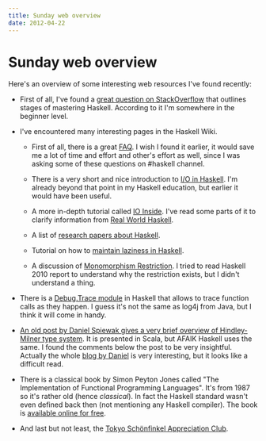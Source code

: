 ```yaml
---
title: Sunday web overview
date: 2012-04-22
---
```


Sunday web overview
===================

Here's an overview of some interesting web resources I've found recently:

  * First of all, I've found a [great question on
    StackOverflow](http://stackoverflow.com/questions/1012573/how-to-learn-haskell)
    that outlines stages of mastering Haskell. According to it I'm somewhere in
    the beginner level.

  * I've encountered many interesting pages in the Haskell Wiki.

    - First of all, there is a great [FAQ](http://www.haskell.org/haskellwiki/FAQ).
      I wish I found it earlier, it would save me a lot of time and effort and
      other's effort as well, since I was asking some of these questions on
      #haskell channel.

    - There is a very short and nice introduction to [I/O in
      Haskell](http://www.haskell.org/haskellwiki/Introduction_to_IO).  I'm
      already beyond that point in my Haskell education, but earlier it would
      have been useful.

    - A more in-depth tutorial called [IO Inside](http://www.haskell.org/haskellwiki/IO_inside).
      I've read some parts of it to clarify information from [Real World
      Haskell](http://book.realworldhaskell.org/read).

    - A list of [research papers about Haskell](http://www.haskell.org/haskellwiki/Research_papers).

    - Tutorial on how to [maintain laziness in Haskell](http://www.haskell.org/haskellwiki/Maintaining_laziness).

    - A discussion of [Monomorphism Restriction](http://www.haskell.org/haskellwiki/Monomorphism_Restriction).
      I tried to read Haskell 2010 report to understand why the restriction
      exists, but I didn't understand a thing.

  * There is a [Debug.Trace module](http://www.haskell.org/ghc/docs/latest/html/libraries/base/Debug-Trace.html)
    in Haskell that allows to trace function calls as they happen. I guess it's
    not the same as log4j from Java, but I think it will come in handy.

  * [An old post by Daniel Spiewak gives a very brief overview of Hindley-Milner
    type system](http://www.codecommit.com/blog/scala/what-is-hindley-milner-and-why-is-it-cool).
    It is presented in Scala, but AFAIK Haskell uses the same. I found the
    comments below the post to be very insightful. Actually the whole [blog by
    Daniel](http://www.codecommit.com/blog/) is very interesting, but it looks
    like a difficult read.

  * There is a classical book by Simon Peyton Jones called "The Implementation
    of Functional Programming Languages". It's from 1987 so it's rather old
    (hence _classical_). In fact the Haskell standard wasn't even defined back
    then (not mentioning any Haskell compiler). The book is [available online
    for free](http://research.microsoft.com/en-us/um/people/simonpj/papers/slpj-book-1987/index.htm).

  * And last but not least, the [Tokyo Schönfinkel Appreciation Club](http://www.cynic.net/tsac.html).

